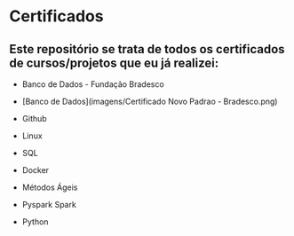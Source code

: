 # Certificados

## Este repositório se trata de todos os certificados de cursos/projetos que eu  já realizei:

- Banco de Dados - Fundação Bradesco
- [Banco de Dados](imagens/Certificado Novo Padrao - Bradesco.png)

- Github

- Linux

- SQL

- Docker

- Métodos Ágeis

- Pyspark Spark

- Python
